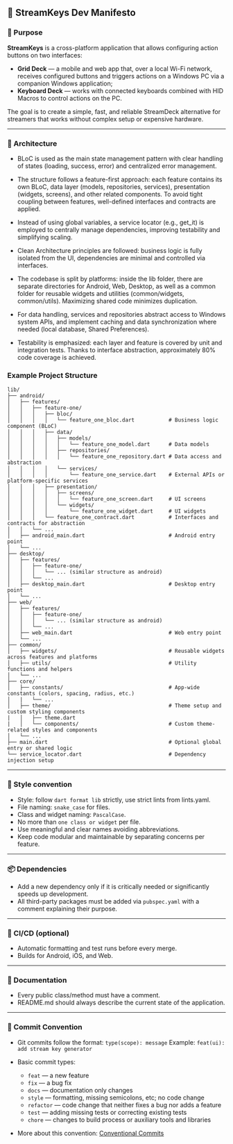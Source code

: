 ## 🧭 StreamKeys Dev Manifesto

### 🎯 Purpose

**StreamKeys** is a cross-platform application that allows configuring action buttons on two interfaces:

* **Grid Deck** — a mobile and web app that, over a local Wi-Fi network, receives configured buttons and triggers actions on a Windows PC via a companion Windows application;
* **Keyboard Deck** — works with connected keyboards combined with HID Macros to control actions on the PC.

The goal is to create a simple, fast, and reliable StreamDeck alternative for streamers that works without complex setup or expensive hardware.

---

### 📐 Architecture

* BLoC is used as the main state management pattern with clear handling of states (loading, success, error) and centralized error management.

* The structure follows a feature-first approach: each feature contains its own BLoC, data layer (models, repositories, services), presentation (widgets, screens), and other related components. To avoid tight coupling between features, well-defined interfaces and contracts are applied.

* Instead of using global variables, a service locator (e.g., get_it) is employed to centrally manage dependencies, improving testability and simplifying scaling.

* Clean Architecture principles are followed: business logic is fully isolated from the UI, dependencies are minimal and controlled via interfaces.

* The codebase is split by platforms: inside the lib folder, there are separate directories for Android, Web, Desktop, as well as a common folder for reusable widgets and utilities (common/widgets, common/utils). Maximizing shared code minimizes duplication.

* For data handling, services and repositories abstract access to Windows system APIs, and implement caching and data synchronization where needed (local database, Shared Preferences).

* Testability is emphasized: each layer and feature is covered by unit and integration tests. Thanks to interface abstraction, approximately 80% code coverage is achieved.

### Example Project Structure

```plaintext
lib/
├── android/
│   ├── features/
│   │   ├── feature-one/
│   │   │   ├── bloc/
│   │   │   │   └── feature_one_bloc.dart           # Business logic component (BLoC)
│   │   │   ├── data/
│   │   │   │   ├── models/
│   │   │   │   │   └── feature_one_model.dart      # Data models
│   │   │   │   ├── repositories/
│   │   │   │   │   └── feature_one_repository.dart # Data access and abstraction
│   │   │   │   └── services/
│   │   │   │       └── feature_one_service.dart    # External APIs or platform-specific services
│   │   │   ├── presentation/
│   │   │   │   ├── screens/
│   │   │   │   │   └── feature_one_screen.dart     # UI screens
│   │   │   │   └── widgets/
│   │   │   │       └── feature_one_widget.dart     # UI widgets
│   │   │   └── feature_one_contract.dart           # Interfaces and contracts for abstraction
│   │   └── ...
│   ├── android_main.dart                           # Android entry point
│   └── ...
├── desktop/
│   ├── features/
│   │   ├── feature-one/
│   │   │   └── ... (similar structure as android)
│   │   └── ...
│   ├── desktop_main.dart                           # Desktop entry point
│   └── ...
├── web/
│   ├── features/
│   │   ├── feature-one/
│   │   │   └── ... (similar structure as android)
│   │   └── ...
│   ├── web_main.dart                               # Web entry point
│   └── ...
├── common/
│   ├── widgets/                                    # Reusable widgets across features and platforms
│   ├── utils/                                      # Utility functions and helpers
│   └── ...
├── core/
│   ├── constants/                                  # App-wide constants (colors, spacing, radius, etc.)
│   |   └── ...
│   ├── theme/                                      # Theme setup and custom styling components
|   │   ├── theme.dart
|   │   └── components/                             # Custom theme-related styles and components
│   └── ...
├── main.dart                                       # Optional global entry or shared logic
└── service_locator.dart                            # Dependency injection setup
```

---

### 🧱 Style convention

* Style: follow `dart format lib` strictly, use strict lints from lints.yaml.
* File naming: `snake_case` for files.
* Class and widget naming: `PascalCase`.
* No more than `one class or widget` per file.
* Use meaningful and clear names avoiding abbreviations.
* Keep code modular and maintainable by separating concerns per feature.

---

### 📦 Dependencies

* Add a new dependency only if it is critically needed or significantly speeds up development.
* All third-party packages must be added via `pubspec.yaml` with a comment explaining their purpose.

---

### 🚀 CI/CD (optional)

* Automatic formatting and test runs before every merge.
* Builds for Android, iOS, and Web.

---

### 📝 Documentation

* Every public class/method must have a comment.
* README.md should always describe the current state of the application.

---

### 🔧 Commit Convention

* Git commits follow the format: `type(scope): message`
  Example: `feat(ui): add stream key generator`

* Basic commit types:

  * `feat` — a new feature
  * `fix` — a bug fix
  * `docs` — documentation only changes
  * `style` — formatting, missing semicolons, etc; no code change
  * `refactor` — code change that neither fixes a bug nor adds a feature
  * `test` — adding missing tests or correcting existing tests
  * `chore` — changes to build process or auxiliary tools and libraries

* More about this convention: [Conventional Commits](https://www.conventionalcommits.org/en/v1.0.0/)
